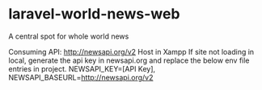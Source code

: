 # laravel-world-news-web
A central spot for whole world news

Consuming API: http://newsapi.org/v2
Host in Xampp
If site not loading in local, generate the api key in newsapi.org and replace the below env file entries in project.
NEWSAPI_KEY=[API Key],
NEWSAPI_BASEURL=http://newsapi.org/v2
